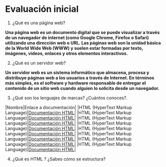 # Evaluación inicial

1. ¿Qué es una página web?

__Una página web es un documento digital que se puede visualizar a través de un navegador de internet (como Google Chrome, Firefox o Safari) utilizando una dirección web o URL. Las páginas web son la unidad básica de la World Wide Web (WWW) y suelen estar formadas por texto, imágenes, videos, enlaces y otros elementos interactivos.__



2. ¿Qué es un servidor web?

__Un servidor web es un sistema informático que almacena, procesa y distribuye páginas web a los usuarios a través de Internet. En términos más simples, es el software y hardware responsable de entregar el contenido de un sitio web cuando alguien lo solicita desde un navegador.__


3. ¿Qué son los lenguajes de marcas? ¿Cuántos conoces?.

|Nombre|Enlace a documentación|
|HTML (HyperText Markup Language)|[Documentación HTML](https://developer.mozilla.org/es/docs/Web/HTML "Titulo opcional")|
|HTML (HyperText Markup Language)|[Documentación HTML](https://developer.mozilla.org/es/docs/Web/HTML "Titulo opcional")|
|HTML (HyperText Markup Language)|[Documentación HTML](https://developer.mozilla.org/es/docs/Web/HTML "Titulo opcional")|
|HTML (HyperText Markup Language)|[Documentación HTML](https://developer.mozilla.org/es/docs/Web/HTML "Titulo opcional")|
|HTML (HyperText Markup Language)|[Documentación HTML](https://developer.mozilla.org/es/docs/Web/HTML "Titulo opcional")|
|HTML (HyperText Markup Language)|[Documentación HTML](https://developer.mozilla.org/es/docs/Web/HTML "Titulo opcional")|
|HTML (HyperText Markup Language)|[Documentación HTML](https://developer.mozilla.org/es/docs/Web/HTML "Titulo opcional")|
|HTML (HyperText Markup Language)|[Documentación HTML](https://developer.mozilla.org/es/docs/Web/HTML "Titulo opcional")|

4. ¿Qué es HTML ? ¿Sabes cómo se estructura?